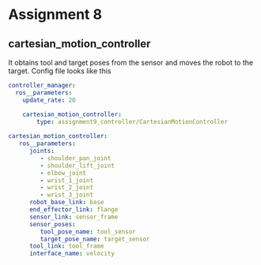 # Assignment 8

## cartesian_motion_controller

It obtains tool and target poses from the sensor and moves the robot to the target. Config file looks like this

```yaml
controller_manager:
  ros__parameters:
    update_rate: 20 

    cartesian_motion_controller:
        type: assignment9_controller/CartesianMotionController
        
cartesian_motion_controller:
   ros__parameters:
      joints:
         - shoulder_pan_joint
         - shoulder_lift_joint
         - elbow_joint
         - wrist_1_joint
         - wrist_2_joint
         - wrist_3_joint
      robot_base_link: base
      end_effector_link: flange
      sensor_link: sensor_frame
      sensor_poses:                  
         tool_pose_name: tool_sensor
         target_pose_name: target_sensor
      tool_link: tool_frame
      interface_name: velocity
